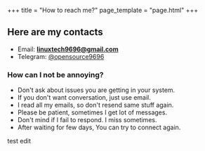 +++
title = "How to reach me?"
page_template = "page.html"
+++


## Here are my contacts
- Email: **linuxtech9696@gmail.com**
- Telegram: [@opensource9696](https://t.me/opensource9696)

### How can I not be annoying?
- Don't ask about issues you are getting in your system.
- If you don't want conversation, just use email.
- I read all my emails, so don't resend same stuff again.
- Please be patient, sometimes I get lot of messages.
- Don't mind if I fail to respond. I miss sometimes.
- After waiting for few days, You can try to connect again.

test edit
